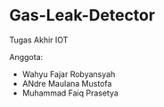 # Gas-Leak-Detector
Tugas Akhir IOT

Anggota:
- Wahyu Fajar Robyansyah
- ANdre Maulana Mustofa
- Muhammad Faiq Prasetya
